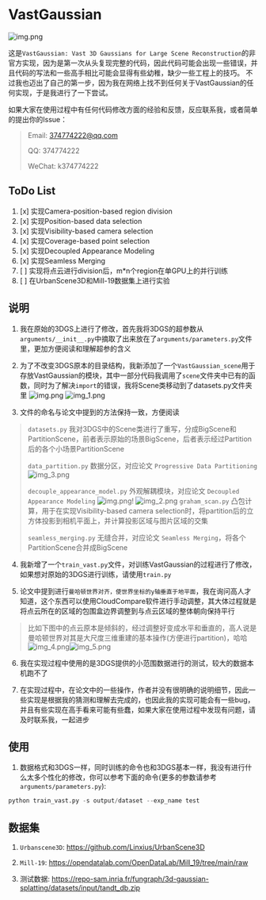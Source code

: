 # VastGaussian

![img.png](image/img_.png)

这是`VastGaussian: Vast 3D Gaussians for Large Scene Reconstruction`的非官方实现，因为是第一次从头复现完整的代码，因此代码可能会出现一些错误，并且代码的写法和一些高手相比可能会显得有些幼稚，缺少一些工程上的技巧。
不过我也迈出了自己的第一步，因为我在网络上找不到任何关于VastGaussian的任何实现，于是我进行了一下尝试。

如果大家在使用过程中有任何代码修改方面的经验和反馈，反应联系我，或者简单的提出你的Issue：
> Email: 374774222@qq.com
> 
> QQ: 374774222
> 
> WeChat: k374774222

## ToDo List
1. [x] 实现Camera-position-based region division
2. [x] 实现Position-based data selection
3. [x] 实现Visibility-based camera selection
4. [x] 实现Coverage-based point selection
5. [x] 实现Decoupled Appearance Modeling
6. [x] 实现Seamless Merging
6. [ ] 实现将点云进行division后，m*n个region在单GPU上的并行训练
7. [ ] 在UrbanScene3D和Mill-19数据集上进行实验

## 说明

1. 我在原始的3DGS上进行了修改，首先我将3DGS的超参数从`arguments/__init__.py`中摘取了出来放在了`arguments/parameters.py`文件里，更加方便阅读和理解超参的含义

2. 为了不改变3DGS原本的目录结构，我新添加了一个`VastGaussian_scene`用于存放VastGaussian的模块，其中一部分代码我调用了`scene`文件夹中已有的函数，同时为了解决`import`的错误，我将Scene类移动到了datasets.py文件夹里
![img.png](image/img2.png)
![img_1.png](image/img_1.png)
3. 文件的命名与论文中提到的方法保持一致，方便阅读

> `datasets.py` 我对3DGS中的Scene类进行了重写，分成BigScene和PartitionScene，前者表示原始的场景BigScene，后者表示经过Partition后的各个小场景PartitionScene
>
> `data_partition.py` 数据分区，对应论文 `Progressive Data Partitioning`
> ![img_3.png](image/img_3.png)
> 
> `decouple_appearance_model.py` 外观解耦模块，对应论文 `Decoupled Appearance Modeling`
> ![img.png](image/img.png)!
> ![img_2.png](image/img_2.png)
> `graham_scan.py` 凸包计算，用于在实现Visibility-based camera selection时，将partition后的立方体投影到相机平面上，并计算投影区域与图片区域的交集
> 
> `seamless_merging.py` 无缝合并，对应论文 `Seamless Merging`，将各个PartitionScene合并成BigScene

4. 我新增了一个`train_vast.py`文件，对训练VastGaussian的过程进行了修改，如果想对原始的3DGS进行训练，请使用`train.py`

5. 论文中提到进行`曼哈顿世界对齐，使世界坐标的y轴垂直于地平面`，我在询问高人才知道，这个东西可以使用CloudCompare软件进行手动调整，其大体过程就是将点云所在的区域的包围盒边界调整到与点云区域的整体朝向保持平行
> 比如下图中的点云原本是倾斜的，经过调整好变成水平和垂直的，高人说是曼哈顿世界对其是大尺度三维重建的基本操作(方便进行partition)，哈哈
> ![img_4.png](image/img_4.png)![img_5.png](image/img_5.png)
6. 我在实现过程中使用的是3DGS提供的小范围数据进行的测试，较大的数据本机跑不了

7. 在实现过程中，在论文中的一些操作，作者并没有很明确的说明细节，因此一些实现是根据我的猜测和理解去完成的，也因此我的实现可能会有一些bug，并且有些实现在高手看来可能有些蠢，如果大家在使用过程中发现有问题，请及时联系我，一起进步

## 使用

1. 数据格式和3DGS一样，同时训练的命令也和3DGS基本一样，我没有进行什么太多个性化的修改，你可以参考下面的命令(更多的参数请参考`arguments/parameters.py`):
```python
python train_vast.py -s output/dataset --exp_name test
```

## 数据集
1. `Urbanscene3D`: https://github.com/Linxius/UrbanScene3D

2. `Mill-19`: https://opendatalab.com/OpenDataLab/Mill_19/tree/main/raw

3. 测试数据: https://repo-sam.inria.fr/fungraph/3d-gaussian-splatting/datasets/input/tandt_db.zip